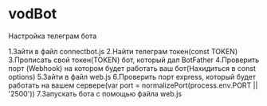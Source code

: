 # vodBot
Настройка телеграм бота

1.Зайти в файл connectbot.js
2.Найти телеграм токен(const TOKEN)
3.Прописать свой токен(TOKEN) бот, который дал BotFather
4.Проверить порт (Webhook) на котором будет работать ваш бот(Нахидиться в const options)
5.Зайти в файл web.js
6.Проверить порт express, который будет работать на вашем сервере(var port = normalizePort(process.env.PORT || '2500'))
7.Запускать бота с помощью файла web.js
